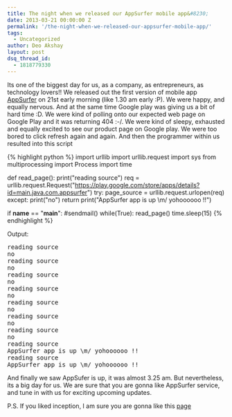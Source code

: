 ```yaml
---
title: The night when we released our AppSurfer mobile app&#8230;
date: 2013-03-21 00:00:00 Z
permalink: '/the-night-when-we-released-our-appsurfer-mobile-app/'
tags:
  - Uncategorized
author: Deo Akshay
layout: post
dsq_thread_id:
  - 1818779330
---
```


Its one of the biggest day for us, as a company, as entrepreneurs, as technology lovers!! We released out the first version of mobile app <a href="https://play.google.com/store/apps/details?id=main.java.com.appsurfer" title="AppSurfer" target="_blank">AppSurfer</a> on 21st early morning (like 1.30 am early :P). We were happy, and equally nervous. And at the same time Google play was giving us a bit of hard time :D. We were kind of polling onto our expected web page on Google Play and it was returning 404 :-/. We were kind of sleepy, exhausted and equally excited to see our product page on Google play. We were too bored to click refresh again and again. And then the programmer within us resulted into this script

{% highlight python %}
import urllib
import urllib.request
import sys
from multiprocessing import Process
import time

def read_page():
print("reading source")
req = urllib.request.Request("https://play.google.com/store/apps/details?id=main.java.com.appsurfer")
try:
page_source = urllib.request.urlopen(req)
except:
print("no")
return
print("AppSurfer app is up \m/ yohoooooo !!")

if **name** == "**main**":
#sendmail()
while(True):
read_page()
time.sleep(15)
{% endhighlight %}

Output:

<pre>reading source
no
reading source
no
reading source
no
reading source
no
reading source
no
reading source
no
reading source
no
reading source
AppSurfer app is up \m/ yohoooooo !!
reading source
AppSurfer app is up \m/ yohoooooo !!
</pre>

And finally we saw AppSufer is up, it was almost 3.25 am. But nevertheless, its a big day for us. We are sure that you are gonna like AppSurfer service, and tune in with us for exciting upcoming updates.

P.S. If you liked inception, I am sure you are gonna like this <a href="http://appsurfer.com/get_app" title="page" target="_blank">page</a>
